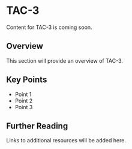# TAC-3

Content for TAC-3 is coming soon.

## Overview

This section will provide an overview of TAC-3.

## Key Points

- Point 1
- Point 2
- Point 3

## Further Reading

Links to additional resources will be added here.
